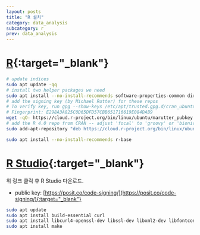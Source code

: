 ```yaml
---
layout: posts
title: "R 설치"
category: data_analysis
subcategory: r
prev: data_analysis
---
```


# [R](https://cran.r-project.org/mirrors.html){:target="_blank"}

```bash
# update indices
sudo apt update -qq
# install two helper packages we need
sudo apt install --no-install-recommends software-properties-common dirmngr
# add the signing key (by Michael Rutter) for these repos
# To verify key, run gpg --show-keys /etc/apt/trusted.gpg.d/cran_ubuntu_key.asc
# Fingerprint: E298A3A825C0D65DFD57CBB651716619E084DAB9
wget -qO- https://cloud.r-project.org/bin/linux/ubuntu/marutter_pubkey.asc | sudo tee -a /etc/apt/trusted.gpg.d/cran_ubuntu_key.asc
# add the R 4.0 repo from CRAN -- adjust 'focal' to 'groovy' or 'bionic' as needed
sudo add-apt-repository "deb https://cloud.r-project.org/bin/linux/ubuntu $(lsb_release -cs)-cran40/"
```

```bash
sudo apt install --no-install-recommends r-base
```

# [R Studio](https://posit.co/download/rstudio-desktop/){:target="_blank"}

위 링크 클릭 후 R Studio 다운로드.

- public key: [https://posit.co/code-signing/](https://posit.co/code-signing/){:target="_blank"}

```bash
sudo apt update
sudo apt install build-essential curl
sudo apt install libcurl4-openssl-dev libssl-dev libxml2-dev libfontconfig1-dev zlib1g-dev libharfbuzz-dev libfribidi-dev libfreetype6-dev libpng-dev libtiff5-dev libjpeg-dev liblapack-dev gfortran
sudo apt install make
```
